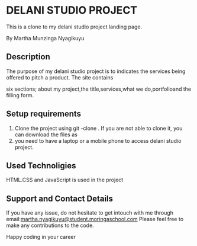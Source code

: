 # DELANI STUDIO PROJECT

This is a clone to my delani studio project landing page.

By Martha Munzinga Nyagikuyu

## Description

The purpose of my delani studio project is to indicates the services being offered to pitch a product. The site contains 

six sections; about my project,the title,services,what we do,portfolioand the filling form.

## Setup requirements
<ol>
<li>Clone the project using git -clone . If you are not able to clone it, you can download the files as
<li>you need to have a laptop or a mobile phone to access delani studio project.</li>
</ol>

## Used Technoligies

HTML.CSS and JavaScript is used in the project

## Support and Contact Details

If you have any issue, do not hesitate to get intouch with me through 
email:martha.nyagikuyu@student.moringaschool.com 
Please feel free to make any contributions to the code.

Happy coding in your career